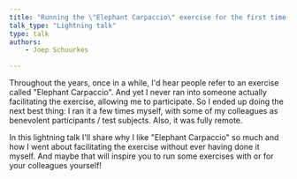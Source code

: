 ```yaml
---
title: "Running the \"Elephant Carpaccio\" exercise for the first time(s)"
talk_type: "Lightning talk"
type: talk
authors:
    - Joep Schuurkes

---
```

Throughout the years, once in a while, I'd hear people refer to an exercise called "Elephant Carpaccio". And yet I never ran into someone actually facilitating the exercise, allowing me to participate. So I ended up doing the next best thing: I ran it  a few times myself, with some of my colleagues as benevolent participants / test subjects. Also, it was fully remote.

In this lightning talk I'll share why I like "Elephant Carpaccio" so much and how I went about facilitating the exercise without ever having done it myself. And maybe that will inspire you to run some exercises with or for your colleagues yourself! 
